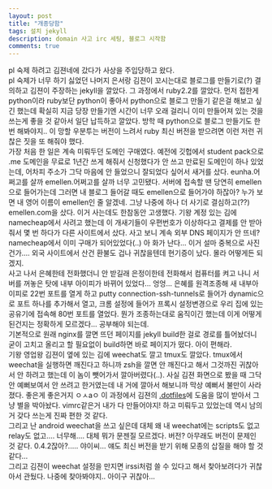 ```yaml
---
layout: post
title: "개종당함"
tags: 설치 jekyll
description: domain 사고 irc 세팅, 블로그 시작함
comments: true
---
```

pl 숙제 하려고 김젼네에 갔다가 사상을 주입당하고 왔다. <br>
pl 숙제가 너무 하기 싫었던 나머지 은서랑 김젼이 꼬시는대로 블로그를 만들기로(?) 결의하고 김젼이 주장하는 jekyll을 깔았다. 그 과정에서 ruby2.2를 깔았다. 먼저 접한게 python이라 ruby보단 python이 좋아서 python으로 블로그 만들기 같은걸 해보고 싶긴 했는데 확실히 지금 당장 만들기엔 시간이 너무 오래 걸리니 이미 만들어져 있는 것을 쓰는게 좋을 것 같아서 일단 납득하고 깔았다. 방학 때 python으로 블로그 만들기도 한번 해봐야지.. 이 망할 우분투는 버전이 느려서 ruby 최신 버전을 받으려면 이런 저런 귀찮은 짓을 또 해줘야 했다.<br>
가장 처음 한 일은 계속 미뤄두던 도메인 구매였다. 예전에 깃헙에서 student pack으로 .me 도메인을 무료로 1년간 쓰게 해줘서 신청했다가 안 쓰고 만료된 도메인이 하나 있었는데, 어차피 주소가 그닥 마음에 안 들었으니 잘되었다 싶어서 새거를 샀다. eunha.어쩌고를 살까 emellen.어쩌고를 살까 너무 고민됐다. 서버에 접속할 땐 당연히 emellen으로 들어가는데 그러면 내 블로그 들어갈 때도 emellen으로 들어가야 하잖아? 누가 보면 내 영어 이름이 emellen인 줄 알겠네. 그냥 나중에 하나 더 사기로 결심하고(??) emellen.com을 샀다. 이거 사는데도 한참동안 고생했다. 기왕 계정 있는 김에 namecheap에서 사려고 했는데 이 개새기들이 우편번호가 이상하다고 결제를 안 받아줘서 몇 번 하다가 다른 사이트에서 샀다. 사고 보니 계속 외부 DNS 페이지가 안 뜨네? namecheap에서 이미 구매가 되어있었다(..) 아 화가 난다... 이거 설마 중복으로 사진건가.... 외국 사이트에서 산건 환불도 겁나 귀찮을텐데 현기증이 났다. 몰라 어떻게든 되겠지.<br>
사고 나서 은혜한테 전화했더니 안 받길래 은정이한테 전화해서 컴퓨터를 켜고 나니 서버를 꺼놓은 탓에 내부 아이피가 바뀌어 있었다... 엉엉... 은혜를 원격조종해 새 내부아이피로 22번 포트를 열게 하고 putty connection-ssh-tunnels로 들어가 dynamic으로 포트 하나를 추가해서 열고, 크롬 설정에 들어가 프록시 설정변경으로 우리 집에 있는 공유기에 접속해 80번 포트를 열었다. 뭔가 조종하는대로 움직이긴 했는데 이게 어떻게 된건지는 정확하게 모르겠다... 공부해야 되는데.<br>
기본적으로 원래 nginx를 깔면 뜨던 페이지를 jekyll build한 걸로 경로를 틀어놨더니 굳이 고치고 올리고 할 필요없이 build하면 바로 페이지가 떴다. 아이 편해라.<br>
기왕 영업왕 김젼이 옆에 있는 김에 weechat도 깔고 tmux도 깔았다. tmux에서 weechat을 실행하면 깨진다고 하니까 zsh을 깔면 안 깨진다고 해서 그것까진 귀찮아서 안 하려고 했는데 이 놈이 뺏어가서 깔아버렸다(..). 사실 김젼 화면으로 봤을 때 그닥 안 예뻐보여서 안 쓰려고 한거였는데 내 거에 깔아서 해보니까 막상 예뻐서 불만이 사라졌다. 좋은게 좋은거지 ㅇㅅaㅇ 이 과정에서 김젼의 [.dotfiles](https://github.com/simnalamburt/.dotfiles)에 도움을 많이 받아서 그냥 별을 박아놨다. vimrc같은거 내가 다 만들어야지! 하고 미뤄두고 있었는데 역시 남의 거 갖다 쓰는게 진짜 편한 것 같다.<br>
그리고 난 android weechat을 쓰고 싶은데 대체 왜 내 weechat에는 scripts도 없고 relay도 없고.... 너무해.... 대체 뭐가 문젠질 모르겠다. 버전? 아무래도 버전이 문제인 것 같다. 0.4.2잖아?..... 야이씨... 얘도 최신 버전을 받기 위해 모종의 삽질을 해야 할 것 같다...<br>
그리고 김젼이 weechat 설정을 만지면 irssi처럼 쓸 수 있다고 해서 찾아보려다가 귀찮아서 관뒀다. 나중에 찾아봐야지.. 아이구 귀찮아...
